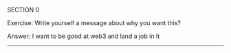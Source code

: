 SECTION 0

Exercise: Write yourself a message about why you want this?

Answer: I want to be good at web3 and land a job in it

-------------------------------------------------------------------------